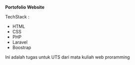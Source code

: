 **Portofolio Website**

TechStack : 
- HTML
- CSS
- PHP
- Laravel
- Boostrap

Ini adalah tugas untuk UTS dari mata kuliah web proramming

